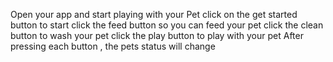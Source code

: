 Open your app and start playing with your Pet 
click on the get started button to start 
click the feed button so you can feed your pet 
click the clean button to wash your pet 
click the play button to play with your pet 
After pressing each button , the pets status will change 
